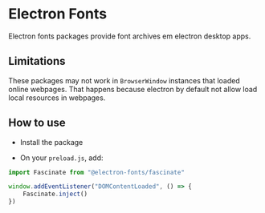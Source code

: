 # Electron Fonts

Electron fonts packages provide font archives em electron desktop apps.

## Limitations

These packages may not work in `BrowserWindow` instances that loaded online webpages. That happens because electron by default not allow load local resources in webpages.

## How to use

* Install the package

* On your `preload.js`, add:

```ts
import Fascinate from "@electron-fonts/fascinate"

window.addEventListener("DOMContentLoaded", () => {
    Fascinate.inject()
})
```
